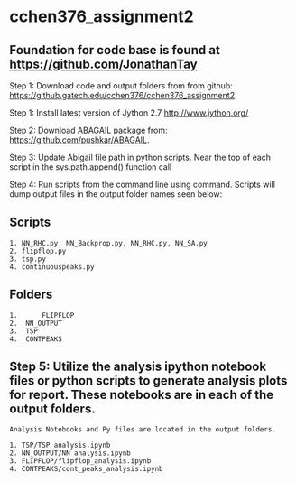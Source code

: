 # cchen376_assignment2



## Foundation for code base is found at https://github.com/JonathanTay 


Step 1: Download code and output folders from from github: https://github.gatech.edu/cchen376/cchen376_assignment2

Step 1: Install latest version of Jython 2.7 http://www.jython.org/ 

Step 2: Download ABAGAIL package from: https://github.com/pushkar/ABAGAIL. 

Step 3: Update Abigail file path in python scripts. Near the top of each script in the sys.path.append() function call 

Step 4: Run scripts from the command line using <jython script.py> command. Scripts will dump output files in the output folder names  seen below: 

## Scripts
	1. NN_RHC.py, NN_Backprop.py, NN_RHC.py, NN_SA.py
	2. flipflop.py
	3. tsp.py
	4. continuouspeaks.py

## Folders 
	1.  	FLIPFLOP
	2.	NN_OUTPUT
	3.	TSP
	4.	CONTPEAKS 


## Step 5: Utilize the analysis ipython notebook files or python scripts to generate analysis plots for report. These notebooks are in each of the output folders. 
	
	Analysis Notebooks and Py files are located in the output folders.

	1. TSP/TSP analysis.ipynb
	2. NN_OUTPUT/NN analysis.ipynb
	3. FLIPFLOP/flipflop_analysis.ipynb
	4. CONTPEAKS/cont_peaks_analysis.ipynb

